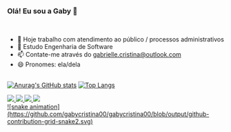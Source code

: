 ### Olá! Eu sou a Gaby 👋
<br>

- 🔭 Hoje trabalho com atendimento ao público / processos administrativos
- 🌱 Estudo Engenharia de Software
- 📫 Contate-me através do gabrielle.cristina@outlook.com
- 😄 Pronomes: ela/dela
<br><br>

[![Anurag's GitHub stats](https://github-readme-stats.vercel.app/api?username=gabycristina&count_private=true&theme=dracula&show_icons=true&hide=commits,prs&line_height=30)](https://github.com/gabycristina/github-readme-stats)
[![Top Langs](https://github-readme-stats.vercel.app/api/top-langs/?username=gabycristina&theme=dracula&layout=compact)](https://github.com/gabycristina/github-readme-stats)


<div>
  <a href="https://t.me/GabyCristina00" target="blank"> <img src="https://img.shields.io/badge/Telegram-2CA5E0?style=for-the-badge&logo=telegram&logoColor=white" target="blank">
  <a href="https://www.linkedin.com/in/gabycristina/" target="blank"> <img src="https://img.shields.io/badge/LinkedIn-0077B5?style=for-the-badge&logo=linkedin&logoColor=white" target="blank">
  <a href="https://www.facebook.com/gabriellecristina.martins/" target="blank"> <img src="https://img.shields.io/badge/Facebook-1877F2?style=for-the-badge&logo=facebook&logoColor=white" target="blank">
  <a href="https://www.instagram.com/gabycristinaa00/" target="blank"> <img src="https://img.shields.io/badge/Instagram-E4405F?style=for-the-badge&logo=instagram&logoColor=white" target="blank">
</div>


<div>
  ![snake animation](https://github.com/gabycristina00/gabycristina00/blob/output/github-contribution-grid-snake2.svg)
</div>
